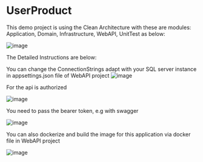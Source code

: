 # UserProduct

This demo project is using the Clean Architecture with these are modules: Application, Domain, Infrastructure, WebAPI, UnitTest as below:


![image](https://github.com/user-attachments/assets/a29e13ed-198f-40aa-b623-3cbeaa3c3446)


The Detailed Instructions are below:

You can change the ConnectionStrings adapt with your SQL server instance in appsettings.json file of WebAPI project
![image](https://github.com/user-attachments/assets/f49e56f2-89f5-423e-a4b8-942b996d5a2d)



For the api is authorized


![image](https://github.com/user-attachments/assets/0cda712d-7772-48ea-bfd8-891280e0b9e9)


You need to pass the bearer token, e.g with swagger


![image](https://github.com/user-attachments/assets/12687419-d9fa-4b1f-a52e-146639a6e83d)


You can also dockerize and build the image for this application via docker file in WebAPI project



![image](https://github.com/user-attachments/assets/64a00f98-df98-456b-8f7b-6174088592a7)



